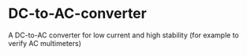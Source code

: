 # DC-to-AC-converter
A DC-to-AC converter for low current and high stability (for example to verify AC multimeters)
